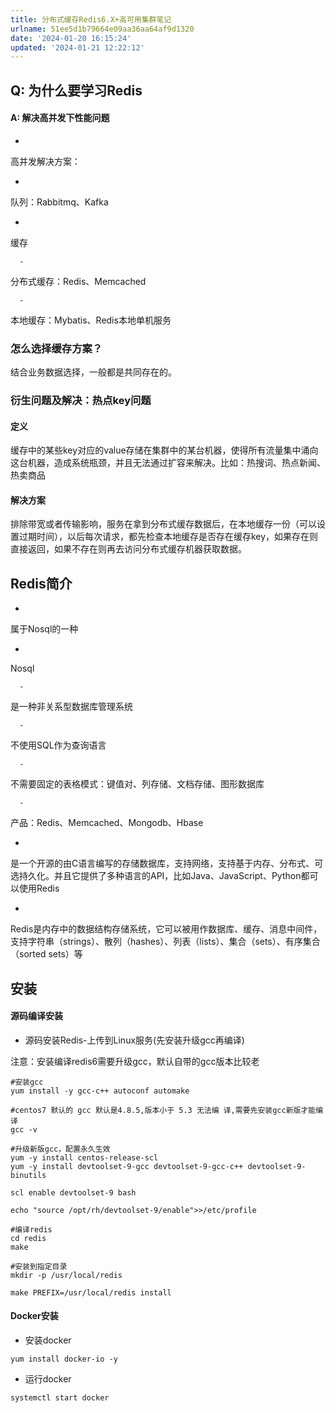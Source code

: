 ```yaml
---
title: 分布式缓存Redis6.X+高可用集群笔记
urlname: 51ee5d1b79664e09aa36aa64af9d1320
date: '2024-01-20 16:15:24'
updated: '2024-01-21 12:22:12'
---
```

## Q: 为什么要学习Redis

#### A: 解决高并发下性能问题

- 
高并发解决方案：

   - 
队列：Rabbitmq、Kafka

   - 
缓存

      - 
分布式缓存：Redis、Memcached

      - 
本地缓存：Mybatis、Redis本地单机服务


### 怎么选择缓存方案？

结合业务数据选择，一般都是共同存在的。

### 衍生问题及解决：热点key问题

#### 定义

缓存中的某些key对应的value存储在集群中的某台机器，使得所有流量集中涌向这台机器，造成系统瓶颈，并且无法通过扩容来解决。比如：热搜词、热点新闻、热卖商品

#### 解决方案

排除带宽或者传输影响，服务在拿到分布式缓存数据后，在本地缓存一份（可以设置过期时间），以后每次请求，都先检查本地缓存是否存在缓存key，如果存在则直接返回，如果不存在则再去访问分布式缓存机器获取数据。

## Redis简介

- 
属于Nosql的一种

   - 
Nosql

      - 
是一种非关系型数据库管理系统

      - 
不使用SQL作为查询语言

      - 
不需要固定的表格模式：键值对、列存储、文档存储、图形数据库

      - 
产品：Redis、Memcached、Mongodb、Hbase

- 
是一个开源的由C语言编写的存储数据库，支持网络，支持基于内存、分布式、可选持久化。并且它提供了多种语言的API，比如Java、JavaScript、Python都可以使用Redis

- 
Redis是内存中的数据结构存储系统，它可以被用作数据库、缓存、消息中间件，支持字符串（strings）、散列（hashes）、列表（lists）、集合（sets）、有序集合（sorted sets）等


## 安装

#### 源码编译安装

- 源码安装Redis-上传到Linux服务(先安装升级gcc再编译)

注意：安装编译redis6需要升级gcc，默认自带的gcc版本比较老

```shell
#安装gcc
yum install -y gcc-c++ autoconf automake

#centos7 默认的 gcc 默认是4.8.5,版本小于 5.3 无法编 译,需要先安装gcc新版才能编译
gcc -v

#升级新版gcc，配置永久生效
yum -y install centos-release-scl
yum -y install devtoolset-9-gcc devtoolset-9-gcc-c++ devtoolset-9-binutils

scl enable devtoolset-9 bash

echo "source /opt/rh/devtoolset-9/enable">>/etc/profile

#编译redis 
cd redis 
make

#安装到指定目录
mkdir -p /usr/local/redis

make PREFIX=/usr/local/redis install
```

#### Docker安装

- 安装docker

```shell
yum install docker-io -y
```

- 运行docker

```shell
systemctl start docker
```
